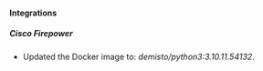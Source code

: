 #### Integrations
##### Cisco Firepower
- Updated the Docker image to: *demisto/python3:3.10.11.54132*.
